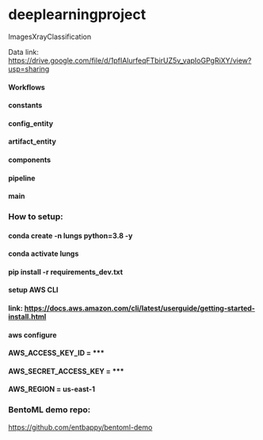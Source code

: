# deeplearningproject


ImagesXrayClassification

Data link: https://drive.google.com/file/d/1pfIAlurfeqFTbirUZ5v_vapIoGPgRiXY/view?usp=sharing

#### Workflows
#### constants
#### config_entity
#### artifact_entity
#### components
#### pipeline
#### main

### How to setup:
#### conda create -n lungs python=3.8 -y
#### conda activate lungs
#### pip install -r requirements_dev.txt
#### setup AWS CLI
#### link: https://docs.aws.amazon.com/cli/latest/userguide/getting-started-install.html

#### aws configure

#### AWS_ACCESS_KEY_ID = ***
#### AWS_SECRET_ACCESS_KEY = ***
#### AWS_REGION = us-east-1

### BentoML demo repo:
https://github.com/entbappy/bentoml-demo